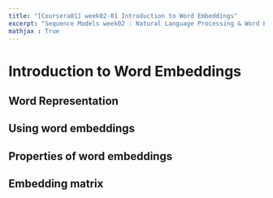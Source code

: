 ```yaml
---
title: "[Coursera01] week02-01 Introduction to Word Embeddings" 
excerpt: "Sequence Models week02 : Natural Language Processing & Word Embeddings"
mathjax : True
---
```


# Introduction to Word Embeddings
## Word Representation
## Using word embeddings
## Properties of word embeddings
## Embedding matrix
